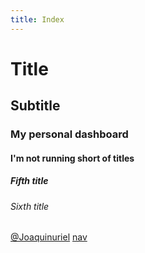 ```yaml
---
title: Index
---
```


# Title
## Subtitle
### My personal dashboard
#### I'm not running short of titles
##### Fifth title
###### Sixth title

[@Joaquinuriel](https://github.com/Joaquinuriel)
[nav](./nav.html)
